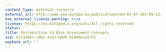 ```yaml
---
content_type: external-resource
external_url: http://www.eea.europa.eu/publications/GH-07-97-595-EN-C2/chapter1h.html
has_external_license_warning: true
license: https://en.wikipedia.org/wiki/All_rights_reserved
status: ''
title: Introduction to Risk Assessment Concepts
uid: 6113da61-c8b1-4a33-bdd5-41909ecd2775
wayback_url: ''
---
```

